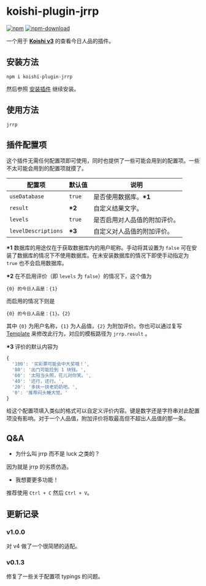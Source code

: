 # koishi-plugin-jrrp

[![npm](https://img.shields.io/npm/v/koishi-plugin-jrrp?style=flat-square)](https://www.npmjs.com/package/koishi-plugin-jrrp)
[![npm-download](https://img.shields.io/npm/dw/koishi-plugin-jrrp?style=flat-square)](https://www.npmjs.com/package/koishi-plugin-jrrp)

一个用于 **[Koishi v3](https://github.com/koishijs/koishi)** 的查看今日人品的插件。

## 安装方法

```shell
npm i koishi-plugin-jrrp
```

然后参照 [安装插件](https://koishi.js.org/guide/context.html#%E5%AE%89%E8%A3%85%E6%8F%92%E4%BB%B6) 继续安装。

## 使用方法

```
jrrp
```

## 插件配置项

这个插件无需任何配置项即可使用，同时也提供了一些可能会用到的配置项。一些不太可能会用到的配置项就摸了。

| 配置项 | 默认值 | 说明 |
| - | - | - |
| `useDatabase` | `true` | 是否使用数据库。**\*1** |
| `result` | **\*2** | 自定义结果文字。 |
| `levels` | `true` | 是否启用对人品值的附加评价。 |
| `levelDescriptions` | **\*3** | 自定义对人品值的附加评价。 |

**\*1** 数据库的用途仅在于获取数据库内的用户昵称。手动将其设置为 `false` 可在安装了数据库的情况下不使用数据库。在未安装数据库的情况下即使手动指定为 `true` 也不会启用数据库。

**\*2** 在不启用评价（即 `levels` 为 `false`）的情况下，这个值为
```
{0} 的今日人品是：{1}
```
而启用的情况下则是
```
{0} 的今日人品是：{1}。{2}
```
其中 `{0}` 为用户名称，`{1}` 为人品值，`{2}` 为附加评价。你也可以通过复写 [Template](https://koishi.js.org/api/global.html#template-path-params) 来修改此行为，对应的模板路径为 `jrrp.result` 。

**\*3** 评价的默认内容为
```js
{
  '100': '买彩票可能会中大奖哦！',
  '80': '出门可能捡到 1 块钱。',
  '60': '太阳当头照，花儿对你笑。',
  '40': '还行，还行。',
  '20': '多扶一扶老奶奶吧。',
  '0': '推荐闷头睡大觉。'
}
```
给这个配置项填入类似的格式可以自定义评价内容。键是数字还是字符串对此配置项没有影响。对于一个人品值，附加评价将取最高但不超出人品值的那一条。

## Q&A

- 为什么叫 jrrp 而不是 luck 之类的？

因为就是 jrrp 的劣质仿造。

- 我想要更多功能！

推荐使用 `Ctrl + C` 然后 `Ctrl + V`。

## 更新记录

### v1.0.0

对 v4 做了一个很简陋的适配。

### v0.1.3

修复了一些关于配置项 typings 的问题。